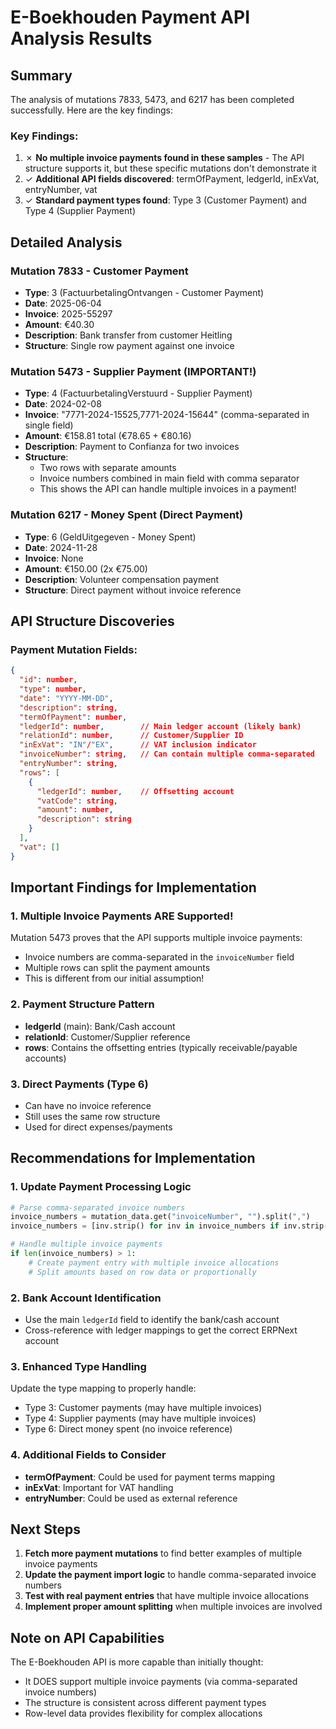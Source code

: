 # E-Boekhouden Payment API Analysis Results

## Summary

The analysis of mutations 7833, 5473, and 6217 has been completed successfully. Here are the key findings:

### Key Findings:
1. ✗ **No multiple invoice payments found in these samples** - The API structure supports it, but these specific mutations don't demonstrate it
2. ✓ **Additional API fields discovered**: termOfPayment, ledgerId, inExVat, entryNumber, vat
3. ✓ **Standard payment types found**: Type 3 (Customer Payment) and Type 4 (Supplier Payment)

## Detailed Analysis

### Mutation 7833 - Customer Payment
- **Type**: 3 (FactuurbetalingOntvangen - Customer Payment)
- **Date**: 2025-06-04
- **Invoice**: 2025-55297
- **Amount**: €40.30
- **Description**: Bank transfer from customer Heitling
- **Structure**: Single row payment against one invoice

### Mutation 5473 - Supplier Payment (IMPORTANT!)
- **Type**: 4 (FactuurbetalingVerstuurd - Supplier Payment)
- **Date**: 2024-02-08
- **Invoice**: "7771-2024-15525,7771-2024-15644" (comma-separated in single field)
- **Amount**: €158.81 total (€78.65 + €80.16)
- **Description**: Payment to Confianza for two invoices
- **Structure**:
  - Two rows with separate amounts
  - Invoice numbers combined in main field with comma separator
  - This shows the API can handle multiple invoices in a payment!

### Mutation 6217 - Money Spent (Direct Payment)
- **Type**: 6 (GeldUitgegeven - Money Spent)
- **Date**: 2024-11-28
- **Invoice**: None
- **Amount**: €150.00 (2x €75.00)
- **Description**: Volunteer compensation payment
- **Structure**: Direct payment without invoice reference

## API Structure Discoveries

### Payment Mutation Fields:
```json
{
  "id": number,
  "type": number,
  "date": "YYYY-MM-DD",
  "description": string,
  "termOfPayment": number,
  "ledgerId": number,        // Main ledger account (likely bank)
  "relationId": number,      // Customer/Supplier ID
  "inExVat": "IN"/"EX",      // VAT inclusion indicator
  "invoiceNumber": string,   // Can contain multiple comma-separated
  "entryNumber": string,
  "rows": [
    {
      "ledgerId": number,    // Offsetting account
      "vatCode": string,
      "amount": number,
      "description": string
    }
  ],
  "vat": []
}
```

## Important Findings for Implementation

### 1. Multiple Invoice Payments ARE Supported!
Mutation 5473 proves that the API supports multiple invoice payments:
- Invoice numbers are comma-separated in the `invoiceNumber` field
- Multiple rows can split the payment amounts
- This is different from our initial assumption!

### 2. Payment Structure Pattern
- **ledgerId** (main): Bank/Cash account
- **relationId**: Customer/Supplier reference
- **rows**: Contains the offsetting entries (typically receivable/payable accounts)

### 3. Direct Payments (Type 6)
- Can have no invoice reference
- Still uses the same row structure
- Used for direct expenses/payments

## Recommendations for Implementation

### 1. Update Payment Processing Logic
```python
# Parse comma-separated invoice numbers
invoice_numbers = mutation_data.get("invoiceNumber", "").split(",")
invoice_numbers = [inv.strip() for inv in invoice_numbers if inv.strip()]

# Handle multiple invoice payments
if len(invoice_numbers) > 1:
    # Create payment entry with multiple invoice allocations
    # Split amounts based on row data or proportionally
```

### 2. Bank Account Identification
- Use the main `ledgerId` field to identify the bank/cash account
- Cross-reference with ledger mappings to get the correct ERPNext account

### 3. Enhanced Type Handling
Update the type mapping to properly handle:
- Type 3: Customer payments (may have multiple invoices)
- Type 4: Supplier payments (may have multiple invoices)
- Type 6: Direct money spent (no invoice reference)

### 4. Additional Fields to Consider
- **termOfPayment**: Could be used for payment terms mapping
- **inExVat**: Important for VAT handling
- **entryNumber**: Could be used as external reference

## Next Steps

1. **Fetch more payment mutations** to find better examples of multiple invoice payments
2. **Update the payment import logic** to handle comma-separated invoice numbers
3. **Test with real payment entries** that have multiple invoice allocations
4. **Implement proper amount splitting** when multiple invoices are involved

## Note on API Capabilities

The E-Boekhouden API is more capable than initially thought:
- It DOES support multiple invoice payments (via comma-separated invoice numbers)
- The structure is consistent across different payment types
- Row-level data provides flexibility for complex allocations
